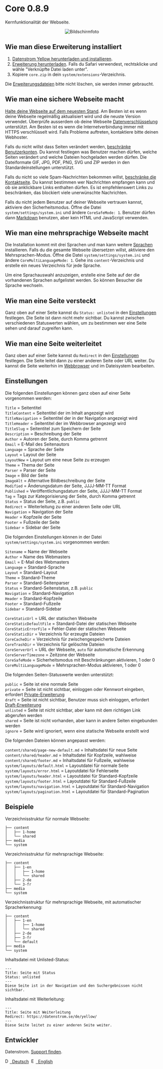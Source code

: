 Core 0.8.9
==========
Kernfunktionalität der Webseite.

<p align="center"><img src="core-screenshot.png?raw=true" alt="Bildschirmfoto"></p>

## Wie man diese Erweiterung installiert

1. [Datenstrom Yellow herunterladen und installieren](https://github.com/datenstrom/yellow/).
2. [Erweiterung herunterladen](https://github.com/datenstrom/yellow-extensions/raw/master/zip/core.zip). Falls du Safari verwendest, rechtsklicke und wähle "Verknüpfte Datei laden unter".
3. Kopiere `core.zip` in dein `system/extensions`-Verzeichnis.

Die [Erweiterungsdateien](extension.ini) bitte nicht löschen, sie werden immer gebraucht.

## Wie man eine sichere Webseite macht

[Halte deine Webseite auf dem neuesten Stand](https://github.com/datenstrom/yellow-extensions/tree/master/features/update/README-de.md). Am Besten ist es wenn deine Webseite regelmäßig aktualisiert wird und die neuste Version verwendet. Überprüfe ausserdem ob deine Webseite [Datenverschlüsselung](https://www.ssllabs.com/ssltest/) unterstützt. Am Besten ist es wenn die Internetverbindung immer mit HTTPS verschlüsselt wird. Falls Probleme auftreten, kontaktiere bitte deinen Webhoster.

Falls du nicht willst dass Seiten verändert werden, [beschränke Benutzerkonten](https://github.com/datenstrom/yellow-extensions/tree/master/features/edit/README-de.md). Du kannst festlegen was Benutzer machen dürfen, welche Seiten verändert und welche Dateien hochgeladen werden dürfen. Die Dateiformate GIF, JPG, PDF, PNG, SVG und ZIP werden in den Standardeinstellungen unterstützt.

Falls du nicht so viele Spam-Nachrichten bekommen willst, [beschränke die Kontaktseite](https://github.com/datenstrom/yellow-extensions/tree/master/features/contact/README-de.md). Du kannst bestimmen wer Nachrichten empfangen kann und ob sie anklickbare Links enthalten dürfen. Es ist empfehlenswert Links zu beschränken, das blockiert viele unerwünschte Nachrichten.

Falls du nicht jedem Benutzer auf deiner Webseite vertrauen kannst, aktiviere den Sicherheitsmodus. Öffne die Datei `system/settings/system.ini` und ändere `CoreSafeMode: 1`. Benutzer dürfen dann [Markdown](https://github.com/datenstrom/yellow-extensions/tree/master/features/markdown/README-de.md) benutzen, aber kein HTML und JavaScript verwenden.

## Wie man eine mehrsprachige Webseite macht

Die Installation kommt mit drei Sprachen und man kann weitere [Sprachen](https://github.com/datenstrom/yellow-extensions/tree/master/languages/README-de.md) installieren. Falls du die gesamte Webseite übersetzen willst, aktiviere den Mehrsprachen-Modus. Öffne die Datei `system/settings/system.ini` und ändere `CoreMultiLanguageMode: 1`. Gehe ins `content`-Verzeichnis und erstelle ein neues Verzeichnis für jede Sprache.

Um eine Sprachauswahl anzuzeigen, erstelle eine Seite auf der die vorhandenen Sprachen aufgelistet werden. So können Besucher die Sprache wechseln.

## Wie man eine Seite versteckt

Ganz oben auf einer Seite kannst du `Status: unlisted` in den [Einstellungen](#einstellungen) festlegen. Die Seite ist dann nicht mehr sichtbar. Du kannst zwischen verschiedenen Statuswerten wählen, um zu bestimmen wer eine Seite sehen und darauf zugreifen kann.

## Wie man eine Seite weiterleitet

Ganz oben auf einer Seite kannst du `Redirect` in den [Einstellungen](#einstellungen) festlegen. Die Seite leitet dann zu einer anderen Seite oder URL weiter. Du kannst die Seite weiterhin im [Webbrowser](https://github.com/datenstrom/yellow-extensions/tree/master/features/edit/README-de.md) und im Dateisystem bearbeiten.

## Einstellungen

Die folgenden Einstellungen können ganz oben auf einer Seite vorgenommen werden:

`Title` = Seitentitel  
`TitleContent` = Seitentitel der im Inhalt angezeigt wird  
`TitleNavigation` = Seitentitel der in der Navigation angezeigt wird  
`TitleHeader` = Seitentitel der im Webbrowser angezeigt wird  
`TitleSlug` = Seitentitel zum Speichern der Seite  
`Description` = Beschreibung der Seite  
`Author` = Autoren der Seite, durch Komma getrennt  
`Email` = E-Mail des Seitenautors  
`Language` = Sprache der Seite  
`Layout` = Layout der Seite  
`LayoutNew` = Layout um eine neue Seite zu erzeugen  
`Theme` = Thema der Seite  
`Parser` = Parser der Seite  
`Image` = Bild der Seite  
`ImageAlt` = Alternative Bildbeschreibung der Seite  
`Modified` = Änderungsdatum der Seite, JJJJ-MM-TT Format  
`Published` = Veröffentlichungsdatum der Seite, JJJJ-MM-TT Format  
`Tag` = Tags zur Kategorisierung der Seite, durch Komma getrennt  
`Status` = Status der Seite, z.B. `public`  
`Redirect` = Weiterleitung zu einer anderen Seite oder URL  
`Navigation` = Navigation der Seite  
`Header` = Kopfzeile der Seite  
`Footer` = Fußzeile der Seite  
`Sidebar` = Sidebar der Seite  

Die folgenden Einstellungen können in der Datei `system/settings/system.ini` vorgenommen werden:

`Sitename` = Name der Webseite  
`Author` = Name des Webmasters  
`Email` = E-Mail des Webmasters  
`Language` = Standard-Sprache  
`Layout` = Standard-Layout  
`Theme` = Standard-Theme  
`Parser` = Standard-Seitenparser  
`Status` = Standard-Seitenstatus, z.B. `public`  
`Navigation` = Standard-Navigation  
`Header` = Standard-Kopfzeile  
`Footer` = Standard-Fußzeile  
`Sidebar` = Standard-Sidebar  

`CoreStaticUrl` = URL der statischen Webseite  
`CoreStaticDefaultFile` =  Standard-Datei der statischen Webseite  
`CoreStaticErrorFile` = Fehler-Datei der statischen Webseite  
`CoreStaticDir` = Verzeichnis für erzeugte Dateien  
`CoreCacheDir` = Verzeichnis für zwischengespeicherte Dateien  
`CoreTrashDir` = Verzeichnis für gelöschte Dateien  
`CoreServerUrl` = URL der Webseite, `auto` für automatische Erkennung  
`CoreServerTimezone` = Zeitzone der Webseite  
`CoreSafeMode` = Sicherheitsmodus mit Beschränkungen aktivieren, 1 oder 0  
`CoreMultiLanguageMode` = Mehrsprachen-Modus aktivieren, 1 oder 0  

Die folgenden Seiten-Statuswerte werden unterstützt:

`public` = Seite ist eine normale Seite  
`private` = Seite ist nicht sichtbar, einloggen oder Kennwort eingeben, erfordert [Private-Erweiterung](https://github.com/schulle4u/yellow-extensions-schulle4u/tree/master/private/README-de.md)  
`draft` = Seite ist nicht sichtbar, Benutzer muss sich einloggen, erfordert [Draft-Erweiterung](https://github.com/datenstrom/yellow-extensions/tree/master/features/draft/README-de.md)  
`unlisted` = Seite ist nicht sichtbar, aber kann mit dem richtigen Link abgerufen werden  
`shared` = Seite ist nicht vorhanden, aber kann in andere Seiten eingebunden werden  
`ignore` = Seite wird ignoriert, wenn eine statische Webseite erstellt wird  

Die folgenden Dateien können angepasst werden:

`content/shared/page-new-default.md` = Inhaltsdatei für neue Seite  
`content/shared/header.md` = Inhaltsdatei für Kopfzeile, wahlweise  
`content/shared/footer.md` = Inhaltsdatei für Fußzeile, wahlweise  
`system/layouts/default.html` = Layoutdatei für normale Seite  
`system/layouts/error.html` = Layoutdatei für Fehlerseite  
`system/layouts/header.html` = Layoutdatei für Standard-Kopfzeile  
`system/layouts/footer.html` = Layoutdatei für Standard-Fußzeile  
`system/layouts/navigation.html` = Layoutdatei für Standard-Navigation  
`system/layouts/pagination.html` = Layoutdatei für Standard-Pagination  

## Beispiele

Verzeichnisstruktur für normale Webseite:

~~~
├── content
│   ├── 1-home 
│   └── shared    
├── media             
└── system  
~~~

Verzeichnisstruktur für mehrsprachige Webseite:

~~~
├── content
│   ├── 1-en 
│   │   ├── 1-home 
│   │   └── shared    
│   ├── 2-de          
│   └── 3-fr   
├── media             
└── system  
~~~

Verzeichnisstruktur für mehrsprachige Webseite, mit automatischer Spracherkennung:

~~~
├── content
│   ├── 1-en 
│   │   ├── 1-home 
│   │   └── shared    
│   ├── 2-de          
│   ├── 3-fr   
│   └── default   
├── media             
└── system  
~~~

Inhaltsdatei mit Unlisted-Status:

    ---
    Title: Seite mit Status
    Status: unlisted
    ---
    Diese Seite ist in der Navigation und den Suchergebnissen nicht sichtbar.

Inhaltsdatei mit Weiterleitung:

    ---
    Title: Seite mit Weiterleitung
    Redirect: https://datenstrom.se/de/yellow/
    ---
    Diese Seite leitet zu einer anderen Seite weiter.

## Entwickler

Datenstrom. [Support finden](https://extensions.datenstrom.se/de/help/).

<p>
<a href="README-de.md"><img src="https://raw.githubusercontent.com/datenstrom/yellow-extensions/master/features/help/language-de.png" width="15" height="15" alt="Deutsch">&nbsp; Deutsch</a>&nbsp;
<a href="README.md"><img src="https://raw.githubusercontent.com/datenstrom/yellow-extensions/master/features/help/language-en.png" width="15" height="15" alt="English">&nbsp; English</a>&nbsp;
</p>
